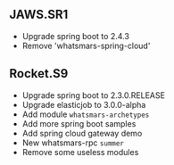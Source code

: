 ## JAWS.SR1
- Upgrade spring boot to 2.4.3
- Remove 'whatsmars-spring-cloud'

## Rocket.S9
- Upgrade spring boot to 2.3.0.RELEASE
- Upgrade elasticjob to 3.0.0-alpha
- Add module `whatsmars-archetypes`
- Add more spring boot samples
- Add spring cloud gateway demo
- New whatsmars-rpc `summer`
- Remove some useless modules